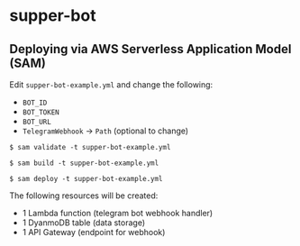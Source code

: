 # supper-bot

## Deploying via AWS Serverless Application Model (SAM)

Edit `supper-bot-example.yml` and change the following:

- `BOT_ID`
- `BOT_TOKEN`
- `BOT_URL`
- `TelegramWebhook` -> `Path` (optional to change)

```
$ sam validate -t supper-bot-example.yml

$ sam build -t supper-bot-example.yml

$ sam deploy -t supper-bot-example.yml
```

The following resources will be created:

- 1 Lambda function (telegram bot webhook handler)
- 1 DyanmoDB table (data storage)
- 1 API Gateway (endpoint for webhook)
